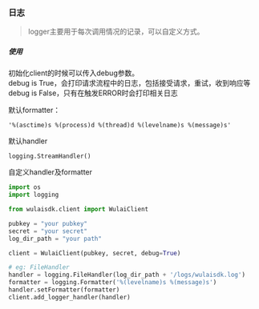 ### 日志

> logger主要用于每次调用情况的记录，可以自定义方式。

##### 使用
初始化client的时候可以传入debug参数。  
debug is True，会打印请求流程中的日志，包括接受请求，重试，收到响应等  
debug is False，只有在触发ERROR时会打印相关日志


默认formatter：
```
'%(asctime)s %(process)d %(thread)d %(levelname)s %(message)s'
```
默认handler
```
logging.StreamHandler()
```

自定义handler及formatter
```python
import os
import logging

from wulaisdk.client import WulaiClient

pubkey = "your pubkey"
secret = "your secret"
log_dir_path = "your path"

client = WulaiClient(pubkey, secret, debug=True)

# eg: FileHandler
handler = logging.FileHandler(log_dir_path + '/logs/wulaisdk.log')
formatter = logging.Formatter('%(levelname)s %(message)s')
handler.setFormatter(formatter)
client.add_logger_handler(handler)
```